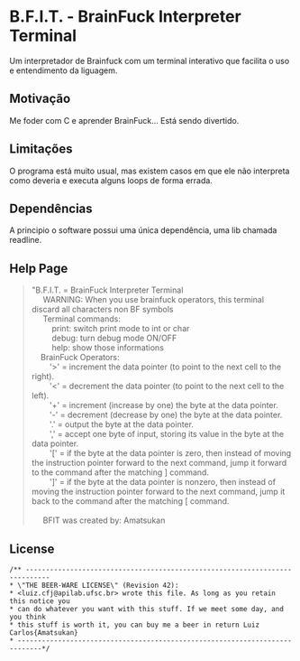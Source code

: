 # B.F.I.T. - BrainFuck Interpreter Terminal

Um interpretador de Brainfuck com um terminal interativo que facilita o uso e entendimento da liguagem.

## Motivação

Me foder com C e aprender BrainFuck... Está sendo divertido.

## Limitações

O programa está muito usual, mas existem casos em que ele não interpreta como deveria e executa alguns loops de forma errada.

## Dependências

A principio o software possui uma única dependência, uma lib chamada readline.

## Help Page

>"B.F.I.T. = BrainFuck Interpreter Terminal<br/>
>&nbsp;&nbsp;&nbsp;&nbsp;   WARNING: When you use brainfuck operators, this terminal discard all characters non BF symbols<br/>
>&nbsp;&nbsp;&nbsp;&nbsp;   Terminal commands:    <br/>
>&nbsp;&nbsp;&nbsp;&nbsp;&nbsp;&nbsp;&nbsp;&nbsp; print: switch print mode to int or char<br/>
>&nbsp;&nbsp;&nbsp;&nbsp;&nbsp;&nbsp;&nbsp;&nbsp; debug: turn debug mode ON/OFF<br/>
>&nbsp;&nbsp;&nbsp;&nbsp;&nbsp;&nbsp;&nbsp;&nbsp; help: show those informations<br/>
>&nbsp;&nbsp;&nbsp;&nbsp;BrainFuck Operators:<br/>
>&nbsp;&nbsp;&nbsp;&nbsp;&nbsp;&nbsp;&nbsp;&nbsp;'>' = increment the data pointer (to point to the next cell to the right).<br/>
>&nbsp;&nbsp;&nbsp;&nbsp;&nbsp;&nbsp;&nbsp;&nbsp;'<' = decrement the data pointer (to point to the next cell to the left).<br/>
>&nbsp;&nbsp;&nbsp;&nbsp;&nbsp;&nbsp;&nbsp;&nbsp;'+' = increment (increase by one) the byte at the data pointer.<br/>
>&nbsp;&nbsp;&nbsp;&nbsp;&nbsp;&nbsp;&nbsp;&nbsp;'-' = decrement (decrease by one) the byte at the data pointer.<br/>
>&nbsp;&nbsp;&nbsp;&nbsp;&nbsp;&nbsp;&nbsp;&nbsp;'.' = output the byte at the data pointer.<br/>
>&nbsp;&nbsp;&nbsp;&nbsp;&nbsp;&nbsp;&nbsp;&nbsp;',' = accept one byte of input, storing its value in the byte at the data pointer.<br/>
>&nbsp;&nbsp;&nbsp;&nbsp;&nbsp;&nbsp;&nbsp;&nbsp;'[' = if the byte at the data pointer is zero, then instead of moving the instruction pointer forward to the next command, jump it forward to the command after the matching ] command.<br/>
>&nbsp;&nbsp;&nbsp;&nbsp;&nbsp;&nbsp;&nbsp;&nbsp;']' = if the byte at the data pointer is nonzero, then instead of moving the instruction pointer forward to the next command, jump it back to the command after the matching [ command.<br/>
>&nbsp;&nbsp;&nbsp;&nbsp;&nbsp;&nbsp;&nbsp;&nbsp;&nbsp;&nbsp;&nbsp;&nbsp;&nbsp;&nbsp;&nbsp;&nbsp;&nbsp;&nbsp;&nbsp;&nbsp;<br/>
>&nbsp;&nbsp;&nbsp;&nbsp;   BFIT was created by: Amatsukan<br/>

## License
    /** ----------------------------------------------------------------------------
    * \"THE BEER-WARE LICENSE\" (Revision 42):
    * <luiz.cfj@apilab.ufsc.br> wrote this file. As long as you retain this notice you
    * can do whatever you want with this stuff. If we meet some day, and you think
    * this stuff is worth it, you can buy me a beer in return Luiz Carlos{Amatsukan}
    * ----------------------------------------------------------------------------*/
